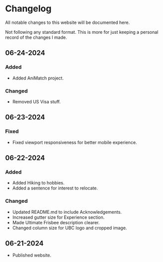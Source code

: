 # Changelog

All notable changes to this website will be documented here.

Not following any standard format. This is more for just keeping a personal record of the changes I made.

## 06-24-2024
### Added
- Added AniMatch project.

### Changed
- Removed US Visa stuff.

## 06-23-2024
### Fixed
- Fixed viewport responsiveness for better mobile experience.

## 06-22-2024
### Added
- Added Hiking to hobbies.
- Added a sentence for interest to relocate.

### Changed
- Updated README.md to include Acknowledgements.
- Increased gutter size for Experience section.
- Made Ultimate Frisbee description clearer.
- Changed column size for UBC logo and cropped image.

## 06-21-2024

 - Published website.